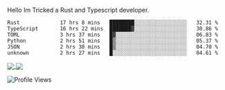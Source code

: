 Hello Im Tricked a Rust and Typescript developer.

<!--START_SECTION:waka-->

```text
Rust             17 hrs 8 mins   ████████░░░░░░░░░░░░░░░░░   32.31 %
TypeScript       16 hrs 22 mins  ███████▓░░░░░░░░░░░░░░░░░   30.86 %
TOML             3 hrs 37 mins   █▓░░░░░░░░░░░░░░░░░░░░░░░   06.83 %
Python           2 hrs 51 mins   █▒░░░░░░░░░░░░░░░░░░░░░░░   05.37 %
JSON             2 hrs 30 mins   █▒░░░░░░░░░░░░░░░░░░░░░░░   04.70 %
unknown          2 hrs 27 mins   █░░░░░░░░░░░░░░░░░░░░░░░░   04.61 %
```

<!--END_SECTION:waka-->

<a href="https://github.com/Tricked-dev?tab=repositories">
  <img align="center" src="https://github-readme-stats.vercel.app/api/top-langs/?username=Tricked-dev&hide=scheme&count_private=true&title_color=EC5061&text_color=FBDCDF&icon_color=E89F9A&bg_color=0D1117" />
</a>
<a href="https://github.com/Tricked-dev?tab=repositories">
  <img align="center" src="https://github-readme-stats.vercel.app/api?username=Tricked-dev&show_icons=true&line_height=33&count_private=true&title_color=EC5061&text_color=FBDCDF&icon_color=E89F9A&bg_color=0D1117&compact=true" />
</a>

![Profile Views](https://api.tricked.pro/badge?user=tricked&style=FlatSquare)
